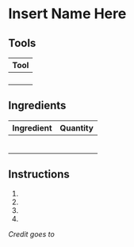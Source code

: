 # Insert Name Here

## Tools

| Tool              |
| ----------------- |
|                   |
|                   |
|                   |
|                   |

## Ingredients

| Ingredient                                                                                        | Quantity  |
| ------------------------------------------------------------------------------------------------- | --------- |
|                                                                                                   |           |
|                                                                                                   |           |
|                                                                                                   |           |
|                                                                                                   |           |
|                                                                                                   |           |
|                                                                                                   |           |

## Instructions

1. 
2. 
3. 
4. 

*Credit goes to []()*
